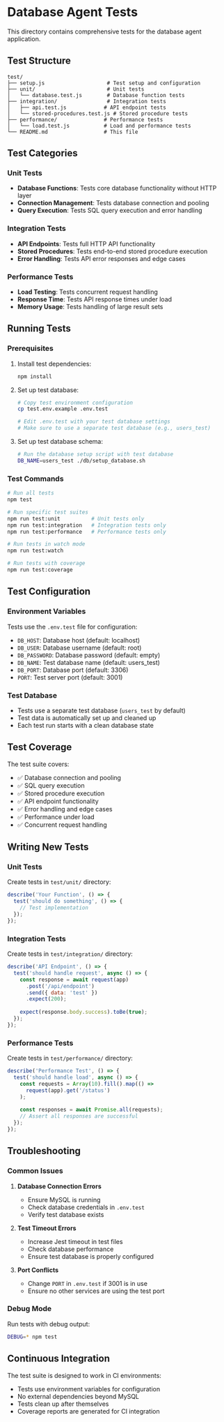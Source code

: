 # Database Agent Tests

This directory contains comprehensive tests for the database agent application.

## Test Structure

```
test/
├── setup.js                    # Test setup and configuration
├── unit/                       # Unit tests
│   └── database.test.js        # Database function tests
├── integration/                # Integration tests
│   ├── api.test.js            # API endpoint tests
│   └── stored-procedures.test.js # Stored procedure tests
├── performance/               # Performance tests
│   └── load.test.js           # Load and performance tests
└── README.md                  # This file
```

## Test Categories

### Unit Tests
- **Database Functions**: Tests core database functionality without HTTP layer
- **Connection Management**: Tests database connection and pooling
- **Query Execution**: Tests SQL query execution and error handling

### Integration Tests
- **API Endpoints**: Tests full HTTP API functionality
- **Stored Procedures**: Tests end-to-end stored procedure execution
- **Error Handling**: Tests API error responses and edge cases

### Performance Tests
- **Load Testing**: Tests concurrent request handling
- **Response Time**: Tests API response times under load
- **Memory Usage**: Tests handling of large result sets

## Running Tests

### Prerequisites
1. Install test dependencies:
   ```bash
   npm install
   ```

2. Set up test database:
   ```bash
   # Copy test environment configuration
   cp test.env.example .env.test
   
   # Edit .env.test with your test database settings
   # Make sure to use a separate test database (e.g., users_test)
   ```

3. Set up test database schema:
   ```bash
   # Run the database setup script with test database
   DB_NAME=users_test ./db/setup_database.sh
   ```

### Test Commands

```bash
# Run all tests
npm test

# Run specific test suites
npm run test:unit          # Unit tests only
npm run test:integration   # Integration tests only
npm run test:performance   # Performance tests only

# Run tests in watch mode
npm run test:watch

# Run tests with coverage
npm run test:coverage
```

## Test Configuration

### Environment Variables
Tests use the `.env.test` file for configuration:
- `DB_HOST`: Database host (default: localhost)
- `DB_USER`: Database username (default: root)
- `DB_PASSWORD`: Database password (default: empty)
- `DB_NAME`: Test database name (default: users_test)
- `DB_PORT`: Database port (default: 3306)
- `PORT`: Test server port (default: 3001)

### Test Database
- Tests use a separate test database (`users_test` by default)
- Test data is automatically set up and cleaned up
- Each test run starts with a clean database state

## Test Coverage

The test suite covers:
- ✅ Database connection and pooling
- ✅ SQL query execution
- ✅ Stored procedure execution
- ✅ API endpoint functionality
- ✅ Error handling and edge cases
- ✅ Performance under load
- ✅ Concurrent request handling

## Writing New Tests

### Unit Tests
Create tests in `test/unit/` directory:
```javascript
describe('Your Function', () => {
  test('should do something', () => {
    // Test implementation
  });
});
```

### Integration Tests
Create tests in `test/integration/` directory:
```javascript
describe('API Endpoint', () => {
  test('should handle request', async () => {
    const response = await request(app)
      .post('/api/endpoint')
      .send({ data: 'test' })
      .expect(200);
    
    expect(response.body.success).toBe(true);
  });
});
```

### Performance Tests
Create tests in `test/performance/` directory:
```javascript
describe('Performance Test', () => {
  test('should handle load', async () => {
    const requests = Array(10).fill().map(() => 
      request(app).get('/status')
    );
    
    const responses = await Promise.all(requests);
    // Assert all responses are successful
  });
});
```

## Troubleshooting

### Common Issues

1. **Database Connection Errors**
   - Ensure MySQL is running
   - Check database credentials in `.env.test`
   - Verify test database exists

2. **Test Timeout Errors**
   - Increase Jest timeout in test files
   - Check database performance
   - Ensure test database is properly configured

3. **Port Conflicts**
   - Change `PORT` in `.env.test` if 3001 is in use
   - Ensure no other services are using the test port

### Debug Mode
Run tests with debug output:
```bash
DEBUG=* npm test
```

## Continuous Integration

The test suite is designed to work in CI environments:
- Tests use environment variables for configuration
- No external dependencies beyond MySQL
- Tests clean up after themselves
- Coverage reports are generated for CI integration
